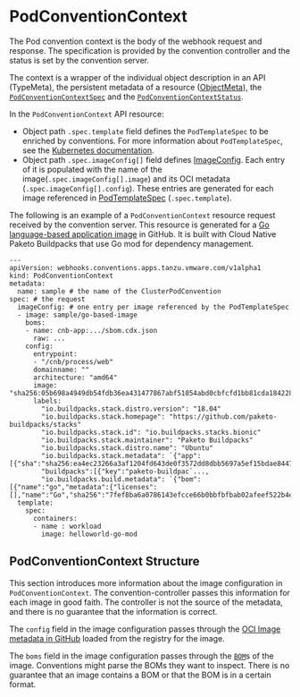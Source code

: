 # PodConventionContext

The Pod convention context is the body of the webhook request and response. The specification is provided by the convention controller and the status is set by the convention server.

The context is a wrapper of the individual object description in an API (TypeMeta), the persistent metadata of a resource ([ObjectMeta](https://kubernetes.io/docs/reference/kubernetes-api/common-definitions/object-meta/#ObjectMeta)), the [`PodConventionContextSpec`](pod-convention-context-spec.md) and the [`PodConventionContextStatus`](pod-convention-context-status.md).

In the `PodConventionContext` API resource:

- Object path `.spec.template` field defines the `PodTemplateSpec` to be enriched by conventions. For more information about `PodTemplateSpec`, see the [Kubernetes documentation](https://kubernetes.io/docs/reference/kubernetes-api/workload-resources/pod-template-v1/#PodTemplateSpec).
- Object path `.spec.imageConfig[]` field defines [ImageConfig](image-config.md). Each entry of it is populated with the name of the image(`.spec.imageConfig[].image`) and its OCI metadata (`.spec.imageConfig[].config`). These entries are generated for each image referenced in [PodTemplateSpec](https://kubernetes.io/docs/reference/kubernetes-api/workload-resources/pod-template-v1/#PodTemplateSpec) (`.spec.template`).

The following is an example of a `PodConventionContext` resource request received by the convention server. This resource is generated for a [Go language-based application image](https://github.com/paketo-buildpacks/samples/tree/main/go/mod) in GitHub. It is built with Cloud Native Paketo Buildpacks that use Go mod for dependency management.

```
---
apiVersion: webhooks.conventions.apps.tanzu.vmware.com/v1alpha1
kind: PodConventionContext
metadata:
  name: sample # the name of the ClusterPodConvention
spec: # the request
  imageConfig: # one entry per image referenced by the PodTemplateSpec
  - image: sample/go-based-image
    boms:
    - name: cnb-app:.../sbom.cdx.json
      raw: ...
    config:
      entrypoint:
      - "/cnb/process/web"
      domainname: ""
      architecture: "amd64"
      image: "sha256:05b698a4949db54fdb36ea431477867abf51054abd0cbfcfd1bb81cda1842288"
      labels:
        "io.buildpacks.stack.distro.version": "18.04"
        "io.buildpacks.stack.homepage": "https://github.com/paketo-buildpacks/stacks"
        "io.buildpacks.stack.id": "io.buildpacks.stacks.bionic"
        "io.buildpacks.stack.maintainer": "Paketo Buildpacks"
        "io.buildpacks.stack.distro.name": "Ubuntu"
        "io.buildpacks.stack.metadata": `{"app":[{"sha":"sha256:ea4ec23266a3af1204fd643de0f3572dd8dbb5697a5ef15bdae844777c19bf8f"}],
        "buildpacks":[{"key":"paketo-buildpac`...,
        "io.buildpacks.build.metadata": `{"bom":[{"name":"go","metadata":{"licenses":[],"name":"Go","sha256":"7fef8ba6a0786143efcce66b0bbfbfbab02afeef522b4e09833c5b550d7`...
  template:
    spec:
      containers:
      - name : workload
        image: helloworld-go-mod
```

## <a id="pcc-structure"></a> PodConventionContext Structure

This section introduces more information about the image configuration in `PodConventionContext`.
The convention-controller passes this information for each image in good faith.
The controller is not the source of the metadata, and there is no guarantee that the information is correct.

The `config` field in the image configuration passes through the [OCI Image metadata in GitHub](https://github.com/opencontainers/image-spec/blob/master/config.md) loaded from the registry for the image.

The `boms` field in the image configuration passes through the [`BOM`](bom.md)s of the image. Conventions might parse the BOMs they want to inspect. There is no guarantee that an image contains a BOM or that the BOM is in a certain format.
